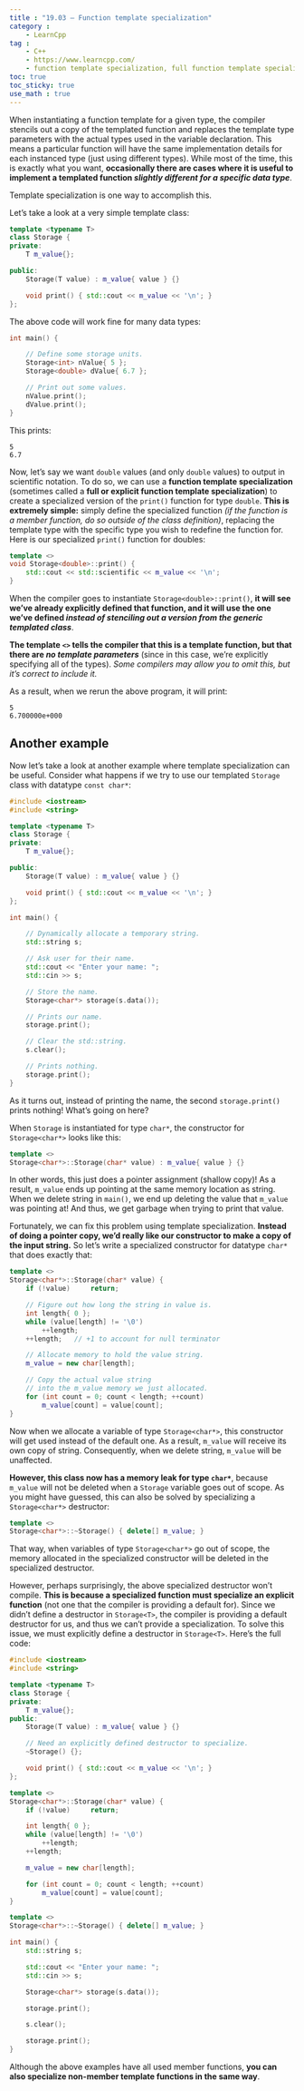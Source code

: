 ```yaml
---
title : "19.03 — Function template specialization"
category :
    - LearnCpp
tag : 
    - C++
    - https://www.learncpp.com/
    - function template specialization, full function template specialization, explicit function template specialization
toc: true  
toc_sticky: true 
use_math : true
---
```



When instantiating a function template for a given type, the compiler stencils out a copy of the templated function and replaces the template type parameters with the actual types used in the variable declaration. This means a particular function will have the same implementation details for each instanced type (just using different types). While most of the time, this is exactly what you want, **occasionally there are cases where it is useful to implement a templated function *slightly different for a specific data type***.

Template specialization is one way to accomplish this.

Let’s take a look at a very simple template class:

```c++
template <typename T>
class Storage {
private:
    T m_value{};

public:
    Storage(T value) : m_value{ value } {}

    void print() { std::cout << m_value << '\n'; }
};
```

The above code will work fine for many data types:

```c++
int main() {

    // Define some storage units.
    Storage<int> nValue{ 5 };
    Storage<double> dValue{ 6.7 };

    // Print out some values.
    nValue.print();
    dValue.print();
}
```

This prints:

```
5
6.7
```

Now, let’s say we want `double` values (and only `double` values) to output in scientific notation. To do so, we can use a **function template specialization** (sometimes called a **full or explicit function template specialization**) to create a specialized version of the `print()` function for type `double`. **This is extremely simple:** simply define the specialized function *(if the function is a member function, do so outside of the class definition)*, replacing the template type with the specific type you wish to redefine the function for. Here is our specialized `print()` function for doubles:

```c++
template <>
void Storage<double>::print() {
    std::cout << std::scientific << m_value << '\n';
}
```

When the compiler goes to instantiate `Storage<double>::print()`, **it will see we’ve already explicitly defined that function, and it will use the one we’ve defined *instead of stenciling out a version from the generic templated class***.

**The template `<>` tells the compiler that this is a template function, but that there are *no template parameters*** (since in this case, we’re explicitly specifying all of the types). *Some compilers may allow you to omit this, but it’s correct to include it.*

As a result, when we rerun the above program, it will print:

```
5
6.700000e+000
```


## Another example

Now let’s take a look at another example where template specialization can be useful. Consider what happens if we try to use our templated `Storage` class with datatype `const char*`:

```c++
#include <iostream>
#include <string>

template <typename T>
class Storage {
private:
    T m_value{};

public:
    Storage(T value) : m_value{ value } {}

    void print() { std::cout << m_value << '\n'; }
};

int main() {

    // Dynamically allocate a temporary string.
    std::string s;

    // Ask user for their name.
    std::cout << "Enter your name: ";
    std::cin >> s;

    // Store the name.
    Storage<char*> storage(s.data());

    // Prints our name.
    storage.print();

    // Clear the std::string.
    s.clear();

    // Prints nothing.
    storage.print();
}
```

As it turns out, instead of printing the name, the second `storage.print()` prints nothing! What’s going on here?

When `Storage` is instantiated for type `char*`, the constructor for `Storage<char*>` looks like this:

```c++
template <>
Storage<char*>::Storage(char* value) : m_value{ value } {}
```

In other words, this just does a pointer assignment (shallow copy)! As a result, `m_value` ends up pointing at the same memory location as string. When we delete string in `main()`, we end up deleting the value that `m_value` was pointing at! And thus, we get garbage when trying to print that value.

Fortunately, we can fix this problem using template specialization. **Instead of doing a pointer copy, we’d really like our constructor to make a copy of the input string.** So let’s write a specialized constructor for datatype `char*` that does exactly that:

```c++
template <>
Storage<char*>::Storage(char* value) {
    if (!value)     return;

    // Figure out how long the string in value is.
    int length{ 0 };
    while (value[length] != '\0')
        ++length;
    ++length;   // +1 to account for null terminator

    // Allocate memory to hold the value string.
    m_value = new char[length];

    // Copy the actual value string 
    // into the m_value memory we just allocated.
    for (int count = 0; count < length; ++count)
        m_value[count] = value[count];
}
```

Now when we allocate a variable of type `Storage<char*>`, this constructor will get used instead of the default one. As a result, `m_value` will receive its own copy of string. Consequently, when we delete string, `m_value` will be unaffected.

**However, this class now has a memory leak for type `char*`**, because `m_value` will not be deleted when a `Storage` variable goes out of scope. As you might have guessed, this can also be solved by specializing a `Storage<char*>` destructor:

```c++
template <>
Storage<char*>::~Storage() { delete[] m_value; }
```

That way, when variables of type `Storage<char*>` go out of scope, the memory allocated in the specialized constructor will be deleted in the specialized destructor.

However, perhaps surprisingly, the above specialized destructor won’t compile. **This is because a specialized function must specialize an explicit function** (not one that the compiler is providing a default for). Since we didn’t define a destructor in `Storage<T>`, the compiler is providing a default destructor for us, and thus we can’t provide a specialization. To solve this issue, we must explicitly define a destructor in `Storage<T>`. Here’s the full code:

```c++
#include <iostream>
#include <string>

template <typename T>
class Storage {
private:
    T m_value{};
public:
    Storage(T value) : m_value{ value } {}

    // Need an explicitly defined destructor to specialize.
    ~Storage() {};

    void print() { std::cout << m_value << '\n'; }
};

template <>
Storage<char*>::Storage(char* value) {
    if (!value)     return;

    int length{ 0 };
    while (value[length] != '\0')
        ++length;
    ++length;

    m_value = new char[length];

    for (int count = 0; count < length; ++count)
        m_value[count] = value[count];
}

template <>
Storage<char*>::~Storage() { delete[] m_value; }

int main() {
    std::string s;

    std::cout << "Enter your name: ";
    std::cin >> s;

    Storage<char*> storage(s.data());

    storage.print();

    s.clear();

    storage.print();
}
```

Although the above examples have all used member functions, **you can also specialize non-member template functions in the same way**.